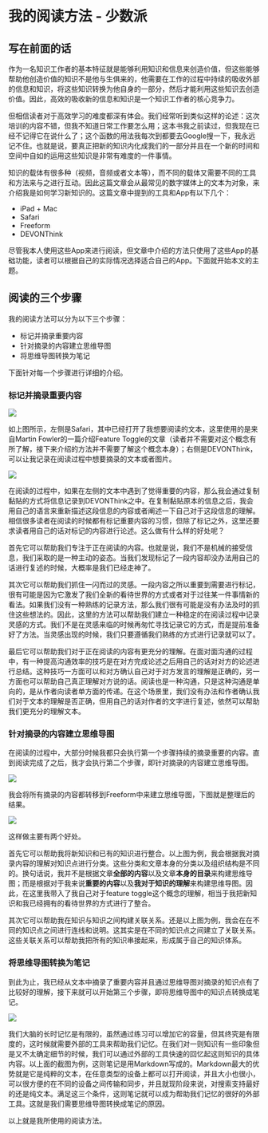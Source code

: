 

# 我的阅读方法 - 少数派

## 写在前面的话

作为一名知识工作者的基本特征就是能够利用知识和信息来创造价值，但这些能够帮助他创造价值的知识不是他与生俱来的，他需要在工作的过程中持续的吸收外部的信息和知识，将这些知识转换为他自身的一部分，然后才能利用这些知识去创造价值。因此，高效的吸收新的信息和知识是一个知识工作者的核心竞争力。

但相信读者对于高效学习的难度都深有体会。我们经常听到类似这样的论述：这次培训的内容不错，但我不知道日常工作要怎么用；这本书我之前读过，但我现在已经不记得它在说什么了；这个函数的用法我每次到都要去Google搜一下，我永远记不住。也就是说，要真正把新的知识内化成我们的一部分并且在一个新的时间和空间中自如的运用这些知识是非常有难度的一件事情。

知识的载体有很多种（视频，音频或者文本等），而不同的载体又需要不同的工具和方法来与之进行互动。因此这篇文章会从最常见的数字媒体上的文本为对象，来介绍我是如何学习新知识的。这篇文章中提到的工具和App有以下几个：

-   iPad + Mac
-   Safari
-   Freeform
-   DEVONThink

尽管我本人使用这些App来进行阅读，但文章中介绍的方法只使用了这些App的基础功能，读者可以根据自己的实际情况选择适合自己的App。下面就开始本文的主题。

## 阅读的三个步骤

我的阅读方法可以分为以下三个步骤：

-   标记并摘录重要内容
-   针对摘录的内容建立思维导图
-   将思维导图转换为笔记

下面针对每一个步骤进行详细的介绍。

### 标记并摘录重要内容

![](assets/1700010983-0cc4e552a369f548512fc8ffef1c48a3.png)

如上图所示，左侧是Safari，其中已经打开了我想要阅读的文本，这里使用的是来自Martin Fowler的一篇介绍Feature Toggle的文章（读者并不需要对这个概念有所了解，接下来介绍的方法并不需要了解这个概念本身）；右侧是DEVONThink，可以让我记录在阅读过程中想要摘录的文本或者图片。

![](assets/1700010983-8e4063dc17d85b0a7b9fe9bf25f1f089.png)

在阅读的过程中，如果在左侧的文本中遇到了觉得重要的内容，那么我会通过复制黏贴的方式将信息记录到DEVONThink之中。在复制黏贴原本的信息之后，我会用自己的语言来重新描述这段信息的内容或者阐述一下自己对于这段信息的理解。相信很多读者在阅读的时候都有标记重要内容的习惯，但除了标记之外，这里还要求读者用自己的话对标记的内容进行论述。这么做有什么样的好处呢？

首先它可以帮助我们专注于正在阅读的内容。也就是说，我们不是机械的接受信息，我们采取的是一种主动的姿态。当我们发现标记了一段内容却没办法用自己的话进行复述的时候，大概率是我们已经走神了。

其次它可以帮助我们抓住一闪而过的灵感。一段内容之所以重要到需要进行标记，很有可能是因为它激发了我们全新的看待世界的方式或者对于过往某一件事情新的看法。如果我们没有一种熟练的记录方法，那么我们很有可能是没有办法及时的抓住这些想法的。因此，这里的方法可以帮助我们建立一种稳定的在阅读过程中记录灵感的方式。我们不是在灵感来临的时候再匆忙寻找记录它的方式，而是提前准备好了方法。当灵感出现的时候，我们只要遵循我们熟练的方式进行记录就可以了。

最后它可以帮助我们对于正在阅读的内容有更充分的理解。在面对面沟通的过程中，有一种提高沟通效率的技巧是在对方完成论述之后用自己的话对对方的论述进行总结。这种技巧一方面可以和对方确认自己对于对方发言的理解是正确的，另一方面也可以帮助自己真正理解对方说的话。阅读也是一种沟通，只是这种沟通是单向的，是从作者向读者单方面的传递。在这个场景里，我们没有办法和作者确认我们对于文本的理解是否正确，但用自己的话对作者的文字进行复述，依然可以帮助我们更充分的理解文本。

### 针对摘录的内容建立思维导图

在阅读的过程中，大部分时候我都只会执行第一个步骤持续的摘录重要的内容。直到阅读完成了之后，我才会执行第二个步骤，即针对摘录的内容建立思维导图。

![](assets/1700010983-8b6d5411f6ceb2000be8b57107b54360.png)

我会将所有摘录的内容都转移到Freeform中来建立思维导图，下图就是整理后的结果。

![](assets/1700010983-16fd7406c0e144ad8e3492a19ee5bc70.png)

这样做主要有两个好处。

首先它可以帮助我将新知识和已有的知识进行整合。以上图为例，我会根据我对摘录内容的理解对知识点进行分类。这些分类和文章本身的分类以及组织结构是不同的。换句话说，我并不是根据文章**全部的内容**以及文章**本身的目录**来构建思维导图；而是根据对于我来说**重要的内容**以及**我对于知识的理解**来构建思维导图。因此，在这里我带入了我自己对于feature toggle这个概念的理解，相当于我把新知识和我已经拥有的看待世界的方式进行了整合。

其次它可以帮助我在知识与知识之间构建关联关系。还是以上图为例，我会在在不同的知识点之间进行连线和说明。这其实是在不同的知识点之间建立了关联关系。这些关联关系可以帮助我把所有的知识串接起来，形成属于自己的知识体系。

### 将思维导图转换为笔记

到此为止，我已经从文本中摘录了重要内容并且通过思维导图对摘录的知识点有了比较好的理解，接下来就可以开始第三个步骤，即将思维导图中的知识点转换成笔记。

![](assets/1700010983-162d16d10a5d16413404b2b9a38021ce.png)

我们大脑的长时记忆是有限的，虽然通过练习可以增加它的容量，但其终究是有限度的，这时候就需要外部的工具来帮助我们记忆。在我们对一则知识有一些印象但是又不太确定细节的时候，我们可以通过外部的工具快速的回忆起这则知识的具体内容。以上面的截图为例，这则笔记是用Markdown写成的。Markdown最大的优势就是它是纯粹的文本，在任意类型的设备上都可以打开阅读，并且大小也很小，可以很方便的在不同的设备之间传输和同步，并且就现阶段来说，对搜索支持最好的还是纯文本。满足这三个条件，这则笔记就可以成为帮助我们记忆的很好的外部工具。这就是我们需要思维导图转换成笔记的原因。

以上就是我所使用的阅读方法。

